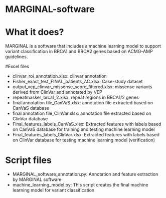 # MARGINAL-software

# What it does? 

MARGINAL is a software that includes a machine learning model to support variant classification in BRCA1 and BRCA2 genes based on ACMG-AMP guidelines.

#Excel files

-  clinvar_roi_annotation.xlsx: clinvar annotation
- Fisher_exact_test_FINAL_patients_AC.xlsx: Case-study dataset
- output_vep_clinvar_missense_score_filtered.xlsx: missense variants derived from ClinVar and annotated by VEP
- repeatmasker_brca1_2.xlsx: repeat regions in BRCA1/2 genes
- final annotation file_CanVaS.xlsx: annotation file extracted based on CanVaS database
- final annotation file_ClinVar.xlsx: annotation file extracted based on ClinVar database
- Final_features_labels_CanVaS.xlsx: Extracted features with labels based on CanVaS database for training and testing machine learning model
- Final_features_labels_ClinVar.xlsx: Extracted features with labels based on ClinVar database for testing machine learning model (verification)


# Script files

- MARGINAL_software_annotation.py: Annotation and feature extraction by MARGINAL software
- machine_learning_model.py: This script creates the final machine learning model for variant classification
